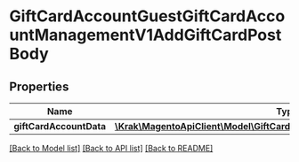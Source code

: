 # GiftCardAccountGuestGiftCardAccountManagementV1AddGiftCardPostBody

## Properties
Name | Type | Description | Notes
------------ | ------------- | ------------- | -------------
**giftCardAccountData** | [**\Krak\MagentoApiClient\Model\GiftCardAccountDataGiftCardAccountInterface**](GiftCardAccountDataGiftCardAccountInterface.md) |  | 

[[Back to Model list]](../README.md#documentation-for-models) [[Back to API list]](../README.md#documentation-for-api-endpoints) [[Back to README]](../README.md)


